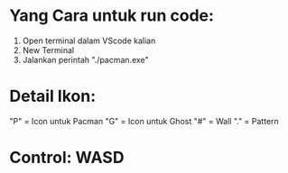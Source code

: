 # Yang Cara untuk run code:
1. Open terminal dalam VScode kalian
2. New Terminal
3. Jalankan perintah "./pacman.exe"

# Detail Ikon:

"P" = Icon untuk Pacman
"G" = Icon untuk Ghost
"#" = Wall
"." = Pattern

# Control: WASD
